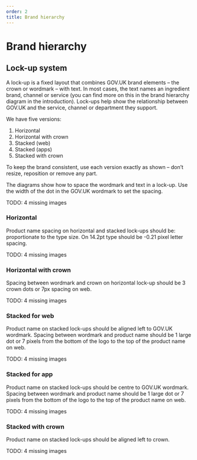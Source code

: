 ```yaml
---
order: 2
title: Brand hierarchy
---
```


# Brand hierarchy

## Lock-up system

A lock-up is a fixed layout that combines GOV.UK brand elements – the crown or wordmark – with text.
In most cases, the text names an ingredient brand, channel or service (you can find more on this in the brand hierarchy diagram in the introduction). Lock-ups help show the relationship between GOV.UK and the service, channel or department they support. 

We have five versions:

1. Horizontal
2. Horizontal with crown
3. Stacked (web)
4. Stacked (apps)
5. Stacked with crown

To keep the brand consistent, use each version exactly as shown – don’t resize, reposition or remove any part.

The diagrams show how to space the wordmark and text in a lock-up. Use the width of the dot in the GOV.UK wordmark to set the spacing.

TODO: 4 missing images


### Horizontal

Product name spacing on horizontal and stacked lock-ups should be: proportionate to the type size. On 14.2pt type should be -0.21 pixel letter spacing.

TODO: 4 missing images

### Horizontal with crown

Spacing between wordmark and crown on horizontal lock-up should be 3 crown dots or 7px spacing  on web.

TODO: 4 missing images

### Stacked for web

Product name on stacked lock-ups should be aligned left to GOV.UK wordmark.
Spacing between wordmark and product name should be 1 large dot or 7 pixels from the bottom of the logo to the top of the product name on web.

TODO: 4 missing images

### Stacked for app

Product name on stacked lock-ups should be centre to GOV.UK wordmark.
Spacing between wordmark and product name should be 1 large dot or 7 pixels from the bottom of the logo to the top of the product name on web.

TODO: 4 missing images

### Stacked with crown

Product name on stacked lock-ups should be aligned left to crown.

TODO: 4 missing images

